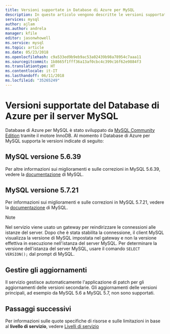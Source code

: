 ```yaml
---
title: Versioni supportate in Database di Azure per MySQL
description: In questo articolo vengono descritte le versioni supportate nel Database di Azure per MySQL.
services: mysql
author: ajlam
ms.author: andrela
manager: kfile
editor: jasonwhowell
ms.service: mysql
ms.topic: article
ms.date: 05/23/2018
ms.openlocfilehash: c9a533ed9b9eb9ac53a02439b98a78954c7aaa11
ms.sourcegitcommit: 1b8665f1fff36a13af0cbc4c399c16f62e9884f3
ms.translationtype: HT
ms.contentlocale: it-IT
ms.lasthandoff: 06/11/2018
ms.locfileid: "35265249"
---
```

# <a name="supported-azure-database-for-mysql-server-versions"></a>Versioni supportate del Database di Azure per il server MySQL
Database di Azure per MySQL è stato sviluppato da [MySQL Community Edition](https://www.mysql.com/products/community/) tramite il motore InnoDB.  Al momento il Database di Azure per MySQL supporta le versioni indicate di seguito:

## <a name="mysql-version-5639"></a>MySQL versione 5.6.39
Per altre informazioni sui miglioramenti e sulle correzioni in MySQL 5.6.39, vedere la [documentazione](https://dev.mysql.com/doc/relnotes/mysql/5.6/en/news-5-6-39.html) di MySQL.

## <a name="mysql-version-5721"></a>MySQL versione 5.7.21
Per informazioni sui miglioramenti e sulle correzioni in MySQL 5.7.21, vedere la [documentazione](https://dev.mysql.com/doc/relnotes/mysql/5.7/en/news-5-7-21.html) di MySQL.

> [!NOTE]
> Nel servizio viene usato un gateway per reindirizzare le connessioni alle istanze del server. Dopo che è stata stabilita la connessione, il client MySQL visualizza la versione di MySQL impostata nel gateway e non la versione effettiva in esecuzione nell'istanza del server MySQL. Per determinare la versione dell'istanza del server MySQL, usare il comando `SELECT VERSION();` dal prompt di MySQL. 

## <a name="managing-updates-and-upgrades"></a>Gestire gli aggiornamenti
Il servizio gestisce automaticamente l'applicazione di patch per gli aggiornamenti delle versioni secondarie. Gli aggiornamenti delle versioni principali, ad esempio da MySQL 5.6 a MySQL 5.7, non sono supportati.

## <a name="next-steps"></a>Passaggi successivi

Per informazioni sulle quote specifiche di risorse e sulle limitazioni in base al **livello di servizio**, vedere [Livelli di servizio](./concepts-pricing-tiers.md)
